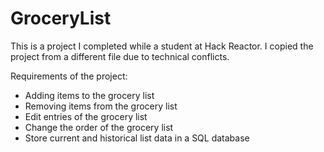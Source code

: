 # GroceryList

This is a project I completed while a student at Hack Reactor.
I copied the project from a different file due to technical conflicts.

Requirements of the project:
- Adding items to the grocery list
- Removing items from the grocery list
- Edit entries of the grocery list
- Change the order of the grocery list
- Store current and historical list data in a SQL database